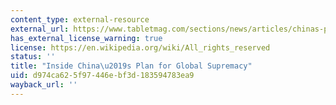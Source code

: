 ```yaml
---
content_type: external-resource
external_url: https://www.tabletmag.com/sections/news/articles/chinas-plan-for-global-supremacy
has_external_license_warning: true
license: https://en.wikipedia.org/wiki/All_rights_reserved
status: ''
title: "Inside China\u2019s Plan for Global Supremacy"
uid: d974ca62-5f97-446e-bf3d-183594783ea9
wayback_url: ''
---
```

